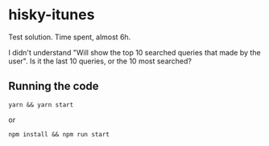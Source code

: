 # hisky-itunes

Test solution. Time spent, almost 6h.

I didn't understand "Will show the top 10 searched queries that made by the user".  Is it the last 10 queries, or the 10 most searched?

## Running the code

```
yarn && yarn start
```

or 

```
npm install && npm run start
```

